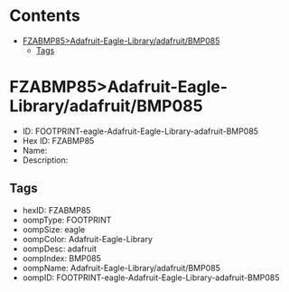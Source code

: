 



Contents
========

* [FZABMP85>Adafruit-Eagle-Library/adafruit/BMP085](#fzabmp85adafruit-eagle-libraryadafruitbmp085)
	* [Tags](#tags)

# FZABMP85>Adafruit-Eagle-Library/adafruit/BMP085

- ID: FOOTPRINT-eagle-Adafruit-Eagle-Library-adafruit-BMP085
- Hex ID: FZABMP85
- Name: 
- Description: 

## Tags

- hexID: FZABMP85
- oompType: FOOTPRINT
- oompSize: eagle
- oompColor: Adafruit-Eagle-Library
- oompDesc: adafruit
- oompIndex: BMP085
- oompName: Adafruit-Eagle-Library/adafruit/BMP085
- oompID: FOOTPRINT-eagle-Adafruit-Eagle-Library-adafruit-BMP085
